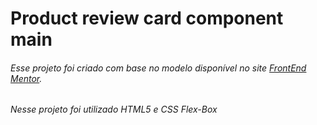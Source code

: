 # Product review card component main

###### Esse projeto foi criado com base no modelo disponível no site [FrontEnd Mentor](https://www.frontendmentor.io/challenges/product-preview-card-component-GO7UmttRfa).

###### Nesse projeto foi utilizado HTML5 e CSS Flex-Box